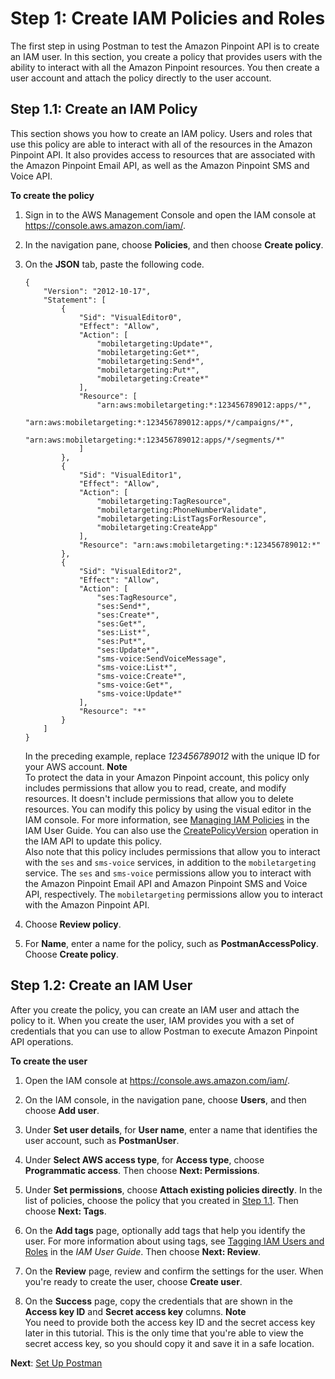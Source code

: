 # Step 1: Create IAM Policies and Roles<a name="tutorials-using-postman-iam-user"></a>

The first step in using Postman to test the Amazon Pinpoint API is to create an IAM user\. In this section, you create a policy that provides users with the ability to interact with all the Amazon Pinpoint resources\. You then create a user account and attach the policy directly to the user account\.

## Step 1\.1: Create an IAM Policy<a name="tutorials-using-postman-iam-user-create-policy"></a>

This section shows you how to create an IAM policy\. Users and roles that use this policy are able to interact with all of the resources in the Amazon Pinpoint API\. It also provides access to resources that are associated with the Amazon Pinpoint Email API, as well as the Amazon Pinpoint SMS and Voice API\.

**To create the policy**

1. Sign in to the AWS Management Console and open the IAM console at [https://console\.aws\.amazon\.com/iam/](https://console.aws.amazon.com/iam/)\.

1. In the navigation pane, choose **Policies**, and then choose **Create policy**\.

1. On the **JSON** tab, paste the following code\.

   ```
   {
       "Version": "2012-10-17",
       "Statement": [
           {
               "Sid": "VisualEditor0",
               "Effect": "Allow",
               "Action": [
                   "mobiletargeting:Update*",
                   "mobiletargeting:Get*",
                   "mobiletargeting:Send*",
                   "mobiletargeting:Put*",
                   "mobiletargeting:Create*"
               ],
               "Resource": [
                   "arn:aws:mobiletargeting:*:123456789012:apps/*",
                   "arn:aws:mobiletargeting:*:123456789012:apps/*/campaigns/*",
                   "arn:aws:mobiletargeting:*:123456789012:apps/*/segments/*"
               ]
           },
           {
               "Sid": "VisualEditor1",
               "Effect": "Allow",
               "Action": [
                   "mobiletargeting:TagResource",
                   "mobiletargeting:PhoneNumberValidate",
                   "mobiletargeting:ListTagsForResource",
                   "mobiletargeting:CreateApp"
               ],
               "Resource": "arn:aws:mobiletargeting:*:123456789012:*"
           },
           {
               "Sid": "VisualEditor2",
               "Effect": "Allow",
               "Action": [
                   "ses:TagResource",
                   "ses:Send*",
                   "ses:Create*",
                   "ses:Get*",
                   "ses:List*",
                   "ses:Put*",
                   "ses:Update*",
                   "sms-voice:SendVoiceMessage",
                   "sms-voice:List*",
                   "sms-voice:Create*",
                   "sms-voice:Get*",
                   "sms-voice:Update*"
               ],
               "Resource": "*"
           }
       ]
   }
   ```

   In the preceding example, replace *123456789012* with the unique ID for your AWS account\.
**Note**  
To protect the data in your Amazon Pinpoint account, this policy only includes permissions that allow you to read, create, and modify resources\. It doesn't include permissions that allow you to delete resources\. You can modify this policy by using the visual editor in the IAM console\. For more information, see [Managing IAM Policies](https://docs.aws.amazon.com/IAM/latest/UserGuide/access_policies_manage.html) in the IAM User Guide\. You can also use the [CreatePolicyVersion](https://docs.aws.amazon.com/IAM/latest/APIReference/API_CreatePolicyVersion.html) operation in the IAM API to update this policy\.  
Also note that this policy includes permissions that allow you to interact with the `ses` and `sms-voice` services, in addition to the `mobiletargeting` service\. The `ses` and `sms-voice` permissions allow you to interact with the Amazon Pinpoint Email API and Amazon Pinpoint SMS and Voice API, respectively\. The `mobiletargeting` permissions allow you to interact with the Amazon Pinpoint API\.

1. Choose **Review policy**\.

1. For **Name**, enter a name for the policy, such as **PostmanAccessPolicy**\. Choose **Create policy**\.

## Step 1\.2: Create an IAM User<a name="tutorials-using-postman-iam-user-create-user"></a>

After you create the policy, you can create an IAM user and attach the policy to it\. When you create the user, IAM provides you with a set of credentials that you can use to allow Postman to execute Amazon Pinpoint API operations\.

**To create the user**

1. Open the IAM console at [https://console\.aws\.amazon\.com/iam/](https://console.aws.amazon.com/iam/)\.

1. On the IAM console, in the navigation pane, choose **Users**, and then choose **Add user**\.

1. Under **Set user details**, for **User name**, enter a name that identifies the user account, such as **PostmanUser**\.

1. Under **Select AWS access type**, for **Access type**, choose **Programmatic access**\. Then choose **Next: Permissions**\.

1. Under **Set permissions**, choose **Attach existing policies directly**\. In the list of policies, choose the policy that you created in [Step 1\.1](#tutorials-using-postman-iam-user-create-policy)\. Then choose **Next: Tags**\.

1. On the **Add tags** page, optionally add tags that help you identify the user\. For more information about using tags, see [Tagging IAM Users and Roles](https://docs.aws.amazon.com/IAM/latest/UserGuide/id_tags.html) in the *IAM User Guide*\. Then choose **Next: Review**\.

1. On the **Review** page, review and confirm the settings for the user\. When you're ready to create the user, choose **Create user**\.

1. On the **Success** page, copy the credentials that are shown in the **Access key ID** and **Secret access key** columns\.
**Note**  
You need to provide both the access key ID and the secret access key later in this tutorial\. This is the only time that you're able to view the secret access key, so you should copy it and save it in a safe location\.

**Next**: [Set Up Postman](tutorials-using-postman-configuration.md)